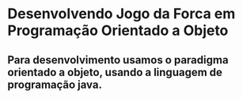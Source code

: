 <h1> Desenvolvendo Jogo da Forca em Programação Orientado a Objeto</h1>
<h2>Para desenvolvimento usamos o paradigma orientado a objeto, usando a linguagem de programação java.</h2>
